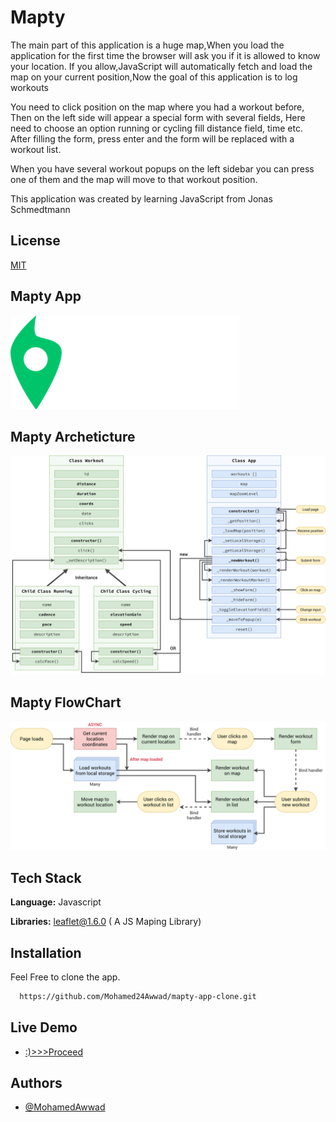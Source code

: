 
# Mapty


The main part of this application is a huge map,When you load the application for the first time the browser will ask you if it is allowed to know your location. If you allow,JavaScript will automatically fetch and load the map on your current position,Now the goal of this application is to log workouts

You need to click position on the map where you had a workout before, Then on the left side will appear a special form with several fields, Here need to choose an option running or cycling fill distance field, time etc. After filling the form, press enter and the form will be replaced with a workout list.

When you have several workout popups on the left sidebar you can press one of them and the map will move to that workout position.

This application was created by learning JavaScript from Jonas Schmedtmann 



## License

[MIT](https://choosealicense.com/licenses/mit/)

## Mapty App 

![Logo](https://github.com/Mohamed24Awwad/mapty-app-clone/blob/master/img/logo.png?raw=true)


## Mapty Archeticture

![App Archeticture](https://github.com/Mohamed24Awwad/mapty-app-clone/blob/master/img/Mapty-architecture-final.png?raw=true)

## Mapty FlowChart

![App Archeticture](https://github.com/Mohamed24Awwad/mapty-app-clone/blob/master/img/Mapty-flowchart.png?raw=true)


## Tech Stack

**Language:** Javascript

**Libraries:** leaflet@1.6.0 ( A JS Maping Library)


## Installation

Feel Free to clone the app.

```bash
  https://github.com/Mohamed24Awwad/mapty-app-clone.git
```


## Live Demo

- [:)>>>Proceed ](https://62351d225781b75076da5106--mapty-app-clone.netlify.app/)

    
## Authors

- [@MohamedAwwad](https://github.com/Mohamed24Awwad)

